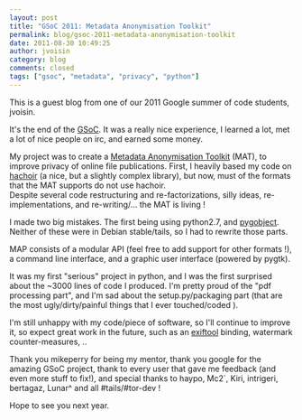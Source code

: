 ```yaml
---
layout: post
title: "GSoC 2011: Metadata Anonymisation Toolkit"
permalink: blog/gsoc-2011-metadata-anonymisation-toolkit
date: 2011-08-30 10:49:25
author: jvoisin
category: blog
comments: closed
tags: ["gsoc", "metadata", "privacy", "python"]
---
```


This is a guest blog from one of our 2011 Google summer of code students, jvoisin.

It's the end of the [GSoC](https://code.google.com/soc/). It was a really nice experience, I learned a lot, met a lot of nice people on irc, and earned some money.

My project was to create a [Metadata Anonymisation Toolkit](https://gitweb.torproject.org/user/jvoisin/mat.git) (MAT), to improve privacy of online file publications. First, I heavily based my code on [hachoir](https://bitbucket.org/haypo/hachoir/wiki/Home) (a nice, but a slightly complex library), but now, must of the formats that the MAT supports do not use hachoir.  
 Despite several code restructuring and re-factorizations, silly ideas, re-implementations, and re-writing/... the MAT is living !

I made two big mistakes. The first being using python2.7, and [pygobject](https://live.gnome.org/PyGObject). Neither of these were in Debian stable/tails, so I had to rewrite those parts.

MAP consists of a modular API (feel free to add support for other formats !), a command line interface, and a graphic user interface (powered by pygtk).

It was my first "serious" project in python, and I was the first surprised about the \~3000 lines of code I produced. I'm pretty proud of the "pdf processing part", and I'm sad about the setup.py/packaging part (that are the most ugly/dirty/painful things that I ever touched/coded ).

I'm still unhappy with my code/piece of software, so I'll continue to improve it, so expect great work in the future, such as an [exiftool](http://www.sno.phy.queensu.ca/~phil/exiftool/) binding, watermark counter-measures, ..

Thank you mikeperry for being my mentor, thank you google for the amazing GSoC project, thank to every user that gave me feedback (and even more stuff to fix!), and special thanks to haypo, Mc2\`, Kiri, intrigeri, bertagaz, Lunar\^ and all \#tails/\#tor-dev !

Hope to see you next year.
